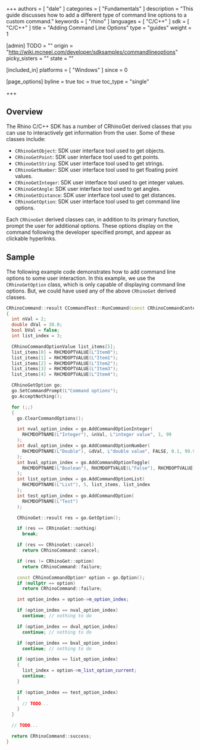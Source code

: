 +++
authors = [ "dale" ]
categories = [ "Fundamentals" ]
description = "This guide discusses how to add a different type of command line options to a custom command."
keywords = [ "rhino" ]
languages = [ "C/C++" ]
sdk = [ "C/C++" ]
title = "Adding Command Line Options"
type = "guides"
weight = 1

[admin]
TODO = ""
origin = "http://wiki.mcneel.com/developer/sdksamples/commandlineoptions"
picky_sisters = ""
state = ""

[included_in]
platforms = [ "Windows" ]
since = 0

[page_options]
byline = true
toc = true
toc_type = "single"

+++

 
## Overview

The Rhino C/C++ SDK has a number of CRhinoGet derived classes that you can use to interactively get information from the user.  Some of these classes include:

- `CRhinoGetObject`: SDK user interface tool used to get objects.
- `CRhinoGetPoint`:  SDK user interface tool used to get points.
- `CRhinoGetString`: SDK user interface tool used to get strings.
- `CRhinoGetNumber`: SDK user interface tool used to get floating point values.
- `CRhinoGetInteger`: SDK user interface tool used to get integer values.
- `CRhinoGetAngle`: SDK user interface tool used to get angles.
- `CRhinoGetDistance`: SDK user interface tool used to get distances.
- `CRhinoGetOption`: SDK user interface tool used to get command line options.

Each `CRhinoGet` derived classes can, in addition to its primary function, prompt the user for additional options.  These options display on the command following the developer specified prompt, and appear as clickable hyperlinks.

## Sample

The following example code demonstrates how to add command line options to some user interaction.  In this example, we use the `CRhinoGetOption` class, which is only capable of displaying command line options.  But, we could have used any of the above `CRhinoGet` derived classes.

```cpp
CRhinoCommand::result CCommandTest::RunCommand(const CRhinoCommandContext& context)
{
  int nVal = 2;
  double dVal = 30.0;
  bool bVal = false;
  int list_index = 3;

  CRhinoCommandOptionValue list_items[5];
  list_items[0] = RHCMDOPTVALUE(L"Item0");
  list_items[1] = RHCMDOPTVALUE(L"Item1");
  list_items[2] = RHCMDOPTVALUE(L"Item2");
  list_items[3] = RHCMDOPTVALUE(L"Item3");
  list_items[4] = RHCMDOPTVALUE(L"Item4");

  CRhinoGetOption go;
  go.SetCommandPrompt(L"Command options");
  go.AcceptNothing();

  for (;;)
  {
    go.ClearCommandOptions();

    int nval_option_index = go.AddCommandOptionInteger(
      RHCMDOPTNAME(L"Integer"), &nVal, L"integer value", 1, 99
    );
    int dval_option_index = go.AddCommandOptionNumber(
      RHCMDOPTNAME(L"Double"), &dVal, L"double value", FALSE, 0.1, 99.9
    );
    int bval_option_index = go.AddCommandOptionToggle(
      RHCMDOPTNAME(L"Boolean"), RHCMDOPTVALUE(L"False"), RHCMDOPTVALUE(L"True"), bVal, &bVal
    );
    int list_option_index = go.AddCommandOptionList(
      RHCMDOPTNAME(L"List"), 5, list_items, list_index
    );
    int test_option_index = go.AddCommandOption(
      RHCMDOPTNAME(L"Test")
    );

    CRhinoGet::result res = go.GetOption();

    if (res == CRhinoGet::nothing)
      break;

    if (res == CRhinoGet::cancel)
      return CRhinoCommand::cancel;

    if (res != CRhinoGet::option)
      return CRhinoCommand::failure;

    const CRhinoCommandOption* option = go.Option();
    if (nullptr == option)
      return CRhinoCommand::failure;

    int option_index = option->m_option_index;

    if (option_index == nval_option_index)
      continue; // nothing to do

    if (option_index == dval_option_index)
      continue; // nothing to do

    if (option_index == bval_option_index)
      continue; // nothing to do

    if (option_index == list_option_index)
    {
      list_index = option->m_list_option_current;
      continue;
    }

    if (option_index == test_option_index)
    {
      // TODO...
    }
  }

  // TODO...

  return CRhinoCommand::success;
}
```
